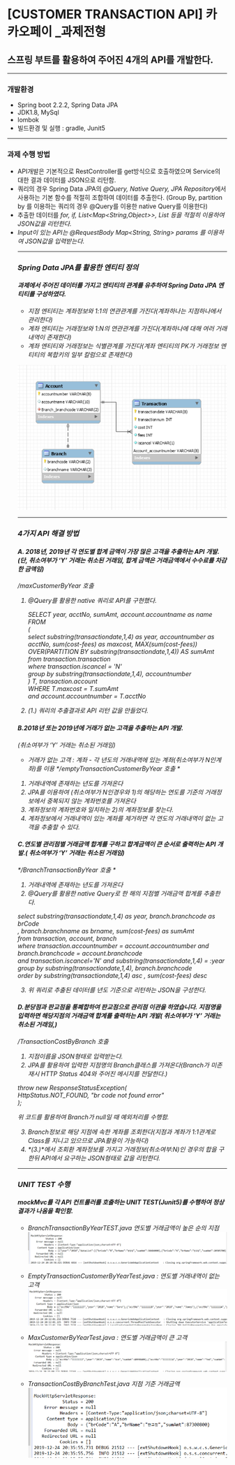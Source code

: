 # [CUSTOMER TRANSACTION API] 카카오페이 _과제전형
## 스프링 부트를 활용하여 주어진 4개의 API를 개발한다.
-------------------------------------------------
### 개발환경
  - Spring boot 2.2.2, Spring Data JPA
  - JDK1.8, MySql
  - lombok
  - 빌드환경 및 실행 : gradle, Junit5  
  
-------------------------------------------------------------------------------------------------------------------

### 과제 수행 방법
  - API개발은 기본적으로 RestController를 get방식으로 호출하였으며 Service의 대한 결과 데이터를 JSON으로 리턴함.
  - 쿼리의 경우 Spring Data JPA의 *@Query, Native Query, JPA Repository*에서 사용하는 기본 함수를 적절히 조합하여 데이터를 추출한다.
    (Group By, partition by 를 이용하는 쿼리의 경우 @Query를 이용한 native Query를 이용한다)
  - 추출한 데이터를 *for, if, List<Map<String,Object>>, List<Object>* 등을 적절히 이용하여 JSON값을 리턴한다.
  - Input이 있는 API는 @RequestBody Map<String, String> params 를 이용하여 JSON값을 입력받는다.
	
--------------------------------------------------------------------------------------------------------------
	
### Spring Data JPA를 활용한 엔티티 정의
#### 과제에서 주어진 데이터를 가지고 엔티티의 관계를 유추하여 *Spring Data JPA 엔티티*를 구성하였다.
- 지점 엔티티는 계좌정보와 *1:1의 연관관계*를 가진다(계좌하나는 지점하나에서 관리한다)
- 계좌 엔티티는 거래정보와 *1:N의 연관관계*를 가진다(계좌하나에 대해 여러 거래내역이 존재한다)
- 계좌 엔티티와 거래정보는 *식별관계*를 가진다(계좌 엔티티의 PK가 거래정보 엔티티의 복합키의 일부 칼럼으로 존재한다)  
 
![CustomerTransaction ERD](./src/main/resources/카카오페이ERD.PNG)

--------------------------------------------------------------------------------------------------------------
### 4가지 API 해결 방법
#### A. 2018년, 2019년 각 연도별 합계 금액이 가장 많은 고객을 추출하는 API 개발.(단, 취소여부가 ‘Y’ 거래는 취소된 거래임, 합계 금액은 거래금액에서 수수료를 차감한 금액임)
*/maxCustomerByYear 호출*
1. @Query를 활용한 native 쿼리로 API를 구현했다.

	SELECT  year, acctNo, sumAmt, account.accountname as name  
	FROM  
		(  
			select substring(transactiondate,1,4) as year, accountnumber as acctNo, sum(cost-fees) as maxcost,   					MAX(sum(cost-fees)) OVER(PARTITION BY substring(transactiondate,1,4)) AS sumAmt  
			from transaction.transaction  
			where transaction.iscancel = 'N'   
			group by substring(transactiondate,1,4), accountnumber   
		) T, transaction.account  
	WHERE   T.maxcost = T.sumAmt  
			and account.accountnumber = T.acctNo  	

2. *(1.)* 쿼리의 추출결과로 API 리턴 값을 만들었다.

#### B.2018년 또는 2019년에 거래가 없는 고객을 추출하는 API 개발.
(취소여부가 ‘Y’ 거래는 취소된 거래임)
- 거래가 없는 고객 : 계좌 - 각 년도의 거래내역에 있는 계좌(취소여부가 N인계좌)를 이용
*/emptyTransactionCustomerByYear 호출 *

1. 거래내역에 존재하는 년도를 가져온다
2. JPA를 이용하여 (취소여부가 N인경우와 1)의 해당하는 연도를 기준의 거래정보에서 중복되지 않는 계좌번호를 가져온다
3. 계좌정보의 계좌번호와 일치하는 2)의 계좌정보를 찾는다.
4. 계좌정보에서 거래내역이 있는 계좌를 제거하면 각 연도의 거래내역이 없는 고객을 추출할 수 있다.
   
#### C.연도별 관리점별 거래금액 합계를 구하고 합계금액이 큰 순서로 출력하는 API 개발.( 취소여부가 ‘Y’ 거래는 취소된 거래임)
*/BranchTransactionByYear 호출 *

1. 거래내역에 존재하는 년도를 가져온다
2. @Query를 활용한 native Query로 한 해의 지점별 거래금액 합계를 추출한다.


select substring(transactiondate,1,4) as year, branch.branchcode as brCode  
  		, branch.branchname as brname, sum(cost-fees) as sumAmt  
from transaction, account, branch  
where transaction.accountnumber = account.accountnumber and branch.branchcode = account.branchcode  
		and transaction.iscancel='N' and substring(transactiondate,1,4) = *:year*  
group by substring(transactiondate,1,4), branch.branchcode  
order by substring(transactiondate,1,4) asc , sum(cost-fees) desc  


3. 위 쿼리로 추출된 데이터를 년도 기준으로 리턴하는 JSON을 구성한다.
   
#### D.분당점과 판교점을 통폐합하여 판교점으로 관리점 이관을 하였습니다. 지점명을 입력하면 해당지점의 거래금액 합계를 출력하는 API 개발( 취소여부가 ‘Y’ 거래는 취소된 거래임,)
*/TransactionCostByBranch 호출*

1. 지점이름을 JSON형태로 입력받는다.
2. JPA를 활용하여 입력한 지점명의 Branch클래스를 가져온다(Branch가 미존재시 HTTP Status 404와 주어진 메시지를 전달한다.)

*throw new ResponseStatusException(  
	HttpStatus.NOT_FOUND, "br code not found error"  
);*

위 코드를 활용하여 Branch가 null일 때 예외처리를 수행함.

3. Branch정보로 해당 지점에 속한 계좌를 조회한다(지점과 계좌가 1:1관계로 Class를 지니고 있으므로 JPA활용이 가능하다)
4. *(3.)*에서 조회환 계좌정보를 가지고 거래정보(취소여부:N)인 경우의 합을 구한뒤 API에서 요구하는 JSON형태로 값을 리턴한다.

----------------------------------------------------------------------------------------------------

### UNIT TEST 수행
#### mockMvc를 각 API 컨트롤러를 호출하는 UNIT TEST(Junit5)를 수행하여 정상 결과가 나옴을 확인함.
- BranchTransactionByYearTEST.java 연도별 거래금액이 높은 순의 지점
![BranchTransactionByYearTEST](./src/main/resources/BranchTransactionByYearTest.PNG)

- EmptyTransactionCustomerByYearTest.java : 연도별 거래내역이 없는 고객
![EmptyTransactionCustomerByYearTest](./src/main/resources/EmptyTransactionCustomerByYearTest.PNG)

- MaxCustomerByYearTest.java : 연도별 거래금액이 큰 고객
![MaxCustomerByYearTest](./src/main/resources/MaxCustomerByYearTest.PNG)

- TransactionCostByBranchTest.java 지점 기준 거래금액
![TransactionCostByBranchTest](./src/main/resources/TransactionCostByBranchTEST.PNG)
